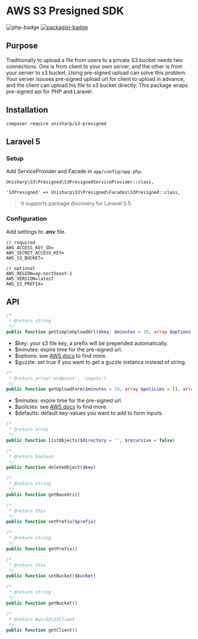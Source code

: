 AWS S3 Presigned SDK
==========
![php-badge](https://img.shields.io/badge/php-%3E%3D%205.6-8892BF.svg)
[![packagist-badge](https://img.shields.io/packagist/v/unisharp/s3-presigned.svg)](https://packagist.org/packages/unisharp/s3-presigned)

## Purpose
Traditionally to upload a file from users to a private S3 bucket needs two connections. One is from client to your own server, and the other is from your server to s3 bucket. Using pre-signed upload can solve this problem. Your server issuses pre-signed upload url for client to upload in advance, and the client can upload his file to s3 bucket directly. This package wraps pre-signed api for PHP and Laravel.

## Installation

```
composer require unisharp/s3-presigned
```

## Laravel 5

### Setup

Add ServiceProvider and Facade in `app/config/app.php`.

```
Unisharp\S3\Presigned\S3PresignedServiceProvider::class,
```

```
'S3Presigned' => Unisharp\S3\Presigned\Facades\S3Presigned::class,
```

> It supports package discovery for Laravel 5.5.

### Configuration

Add settings to **.env** file.

```
// required
AWS_ACCESS_KEY_ID=
AWS_SECRET_ACCESS_KEY=
AWS_S3_BUCKET=

// optional
AWS_REGION=ap-northeast-1
AWS_VERSION=latest
AWS_S3_PREFIX=
```

## API

```php
/*
 * @return string
 */
public function getSimpleUploadUrl($key, $minutes = 10, array $options = [], $guzzle = false)
```
* $key: your s3 file key, a prefix will be prepended automatically.
* $minutes: expire time for the pre-signed url.
* $options: see [AWS docs](http://docs.aws.amazon.com/aws-sdk-php/v3/api/api-s3-2006-03-01.html#putobject) to find more.
* $guzzle: set true if you want to get a guzzle instance instead of string.

```php
/*
 * @return array('endpoint', 'inputs')
 */
public function getUploadForm($minutes = 10, array $policies = [], array $defaults = [])
```
* $minutes: expire time for the pre-signed url.
* $policies: see [AWS docs](http://docs.aws.amazon.com/AmazonS3/latest/API/sigv4-post-example.html) to find more.
* $defaults: default key-values you want to add to form inputs.

```php
/*
 * @return array
 */
public function listObjects($directory = '', $recursive = false)
```

```php
/*
 * @return boolean
 */
public function deleteObject($key)
```

```php
/*
 * @return string
 */
public function getBaseUri()
```

```php
/*
 * @return this
 */
public function setPrefix($prefix)
```

```php
/*
 * @return string
 */
public function getPrefix()
```

```php
/*
 * @return this
 */
public function setBucket($bucket)
```

```php
/*
 * @return string
 */
public function getBucket()
```

```php
/*
 * @return Aws\S3\S3Client
 */
public function getClient()
```
